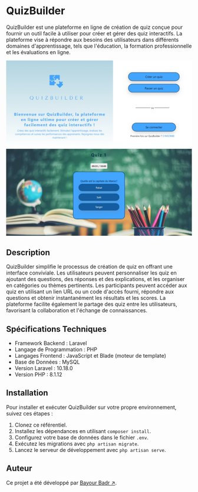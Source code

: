 # QuizBuilder

QuizBuilder est une plateforme en ligne de création de quiz conçue pour fournir un outil facile à utiliser pour créer et gérer des quiz interactifs. La plateforme vise à répondre aux besoins des utilisateurs dans différents domaines d'apprentissage, tels que l'éducation, la formation professionnelle et les évaluations en ligne.

![Page d'accueil](/screenshots/accueil.jpeg)
![Quiz page](/screenshots/quiz.png)

## Description

QuizBuilder simplifie le processus de création de quiz en offrant une interface conviviale. Les utilisateurs peuvent personnaliser les quiz en ajoutant des questions, des réponses et des explications, et les organiser en catégories ou thèmes pertinents. Les participants peuvent accéder aux quiz en utilisant un lien URL ou un code d'accès fourni, répondre aux questions et obtenir instantanément les résultats et les scores. La plateforme facilite également le partage des quiz entre les utilisateurs, favorisant la collaboration et l'échange de connaissances.

## Spécifications Techniques

- Framework Backend : Laravel
- Langage de Programmation : PHP
- Langages Frontend : JavaScript et Blade (moteur de template)
- Base de Données : MySQL
- Version Laravel : 10.18.0
- Version PHP : 8.1.12

## Installation

Pour installer et exécuter QuizBuilder sur votre propre environnement, suivez ces étapes :

1. Clonez ce référentiel.
2. Installez les dépendances en utilisant `composer install`.
3. Configurez votre base de données dans le fichier `.env`.
4. Exécutez les migrations avec `php artisan migrate`.
5. Lancez le serveur de développement avec `php artisan serve`.

## Auteur

Ce projet a été développé par [Bayour Badr ↗](https://github.com/Bayron98).